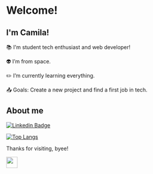 # Welcome!

## I'm Camila!

:books: I'm student tech enthusiast and web developer!

:alien: I’m from space.

:pencil2: I’m currently learning everything.

:outbox_tray: Goals: Create a new project and find a first job in tech.

## About me

[![Linkedin Badge](https://img.shields.io/badge/-LinkedIn-blue?style=flat-square&logo=Linkedin&logoColor=white&link=https://www.linkedin.com/in/c-camila/)](https://www.linkedin.com/in/c-camila/)

[![Top Langs](https://github-readme-stats.vercel.app/api/top-langs/?username=c-camila&layout=compact)](https://github.com/c-camila/github-readme-stats)

Thanks for visiting, byee! 

<img src=https://github.com/TheDudeThatCode/TheDudeThatCode/blob/master/Assets/Hi.gif width="30">

